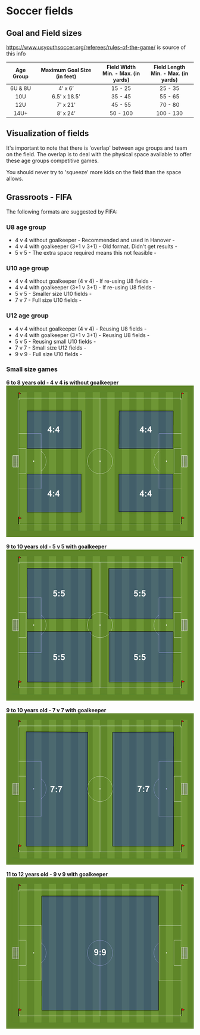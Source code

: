 # Soccer fields

##  Goal and Field sizes

https://www.usyouthsoccer.org/referees/rules-of-the-game/ is source of this info

Age Group	| Maximum Goal Size (in feet) |	Field Width <br>Min. - Max. (in yards) | Field Length <br>Min. - Max. (in yards)
:----------:|:---------------------------:|:----------------------------------:|:----------------------------------:
6U & 8U	    | 4’ x 6’	                  | 15 - 25	                           |  25 - 35
10U	        | 6.5' x 18.5'	              | 35 - 45                            |  55 - 65
12U	        | 7' x 21'	                  | 45 - 55	                           |  70 - 80
14U+	    | 8’ x 24’	                  | 50 - 100	                       | 100 - 130

## Visualization of fields
It's important to note that there is 'overlap' between age groups and team on the field. The overlap is to deal with the physical space available to offer these age groups competitive games. 

You should never try to 'squeeze' more kids on the field than the space allows.

## Grassroots - FIFA
The following formats are suggested by FIFA:

### U8 age group	
   * 4 v 4 without goalkeeper           - Recommended and used in Hanover -
   * 4 v 4 with goalkeeper (3+1 v 3+1)  - Old format. Didn't get results -
   * 5 v 5                              - The extra space required means this not feasible -

### U10 age group
   * 4 v 4 without goalkeeper (4 v 4)	- If re-using U8 fields - 
   * 4 v 4 with goalkeeper (3+1 v 3+1)	- If re-using U8 fields -
   * 5 v 5	                            - Smaller size U10 fields -
   * 7 v 7                              - Full size U10 fields -

### U12 age group
   * 4 v 4 without goalkeeper (4 v 4)	- Reusing U8 fields -
   * 4 v 4 with goalkeeper (3+1 v 3+1)	- Reusing U8 fields -
   * 5 v 5								- Reusing small U10 fields -
   * 7 v 7								- Small size U12 fields -
   * 9 v 9								- Full size U10 fields -

### Small size games
**6 to 8 years old - 4 v 4 is without goalkeeper**
![The 4 v 4 fields](field-4v4.jpg)

**9 to 10 years old - 5 v 5 with goalkeeper**
![The 5 v 5 fields](field-5v5.jpg)

**9 to 10 years old - 7 v 7 with goalkeeper**
![The 7 v 7 fields](field-7v7.jpg)

**11 to 12 years old - 9 v 9 with goalkeeper**
![The 9 v 9 fields](field-9v9.jpg)

